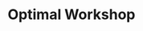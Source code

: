 ---
title: Optimal Workshop
intro: "Suite of UX research tools, including tree testing, click testing and card sorting."
link: http://www.axure.com
category:
- User research
image: "optimal-workshop.png"
---